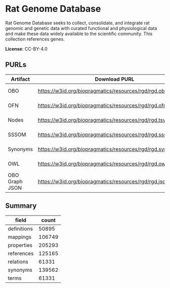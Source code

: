 # Rat Genome Database

Rat Genome Database seeks to collect, consolidate, and integrate rat genomic and genetic data with curated functional and physiological data and make these data widely available to the scientific community. This collection references genes.

**License**: CC-BY-4.0

## PURLs

| Artifact       | Download PURL                                                 | Latest Versioned Download PURL                                           |
|----------------|---------------------------------------------------------------|--------------------------------------------------------------------------|
| OBO            | https://w3id.org/biopragmatics/resources/rgd/rgd.obo          | https://w3id.org/biopragmatics/resources/rgd/2025-01-31/rgd.obo          |
| OFN            | https://w3id.org/biopragmatics/resources/rgd/rgd.ofn          | https://w3id.org/biopragmatics/resources/rgd/2025-01-31/rgd.ofn          |
| Nodes          | https://w3id.org/biopragmatics/resources/rgd/rgd.tsv          | https://w3id.org/biopragmatics/resources/rgd/2025-01-31/rgd.tsv          |
| SSSOM          | https://w3id.org/biopragmatics/resources/rgd/rgd.sssom.tsv    | https://w3id.org/biopragmatics/resources/rgd/2025-01-31/rgd.sssom.tsv    |
| Synonyms       | https://w3id.org/biopragmatics/resources/rgd/rgd.synonyms.tsv | https://w3id.org/biopragmatics/resources/rgd/2025-01-31/rgd.synonyms.tsv |
| OWL            | https://w3id.org/biopragmatics/resources/rgd/rgd.owl.gz       | https://w3id.org/biopragmatics/resources/rgd/2025-01-31/rgd.owl.gz       |
| OBO Graph JSON | https://w3id.org/biopragmatics/resources/rgd/rgd.json.gz      | https://w3id.org/biopragmatics/resources/rgd/2025-01-31/rgd.json.gz      |

## Summary

| field       |   count |
|-------------|---------|
| definitions |   50895 |
| mappings    |  106749 |
| properties  |  205293 |
| references  |  125165 |
| relations   |   61331 |
| synonyms    |  139562 |
| terms       |   61331 |
